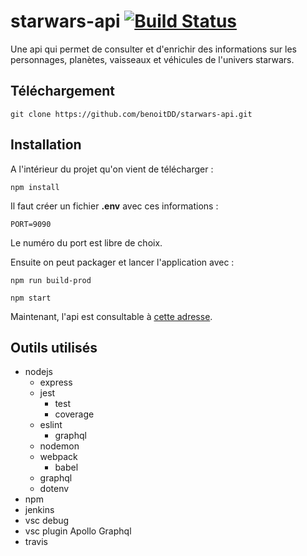 # starwars-api [![Build Status](https://travis-ci.org/benoitDD/starwars-api.svg?branch=master)](https://travis-ci.org/benoitDD/starwars-api)
Une api qui permet de consulter et d'enrichir des informations sur les personnages, planètes, vaisseaux et véhicules de l'univers starwars.

## Téléchargement

`git clone https://github.com/benoitDD/starwars-api.git`

## Installation

A l'intérieur du projet qu'on vient de télécharger :

`npm install`

Il faut créer un fichier **.env** avec ces informations :

`
PORT=9090
`

Le numéro du port est libre de choix.

Ensuite on peut packager et lancer l'application avec :

`npm run build-prod`

`npm start`

Maintenant, l'api est consultable à [cette adresse](http://localhost:9090).

## Outils utilisés

* nodejs
  * express
  * jest
    * test
    * coverage
  * eslint
    * graphql
  * nodemon
  * webpack
    * babel
  * graphql
  * dotenv
* npm
* jenkins
* vsc debug
* vsc plugin Apollo Graphql
* travis


